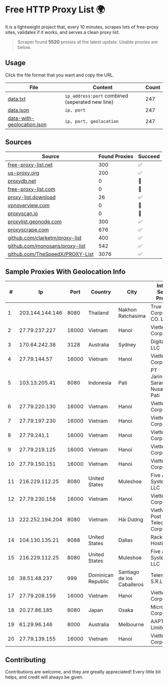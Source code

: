 
# Free HTTP Proxy List 🌍

It is a lightweight project that, every 10 minutes, scrapes lots of free-proxy sites, validates if it works, and serves a clean proxy list.


> Scraper found **5520** proxies at the latest update. Usable proxies are below.

## Usage

Click the file format that you want and copy the URL.


|File|Content|Count|
|----|-------|-----|
|[data.txt](https://raw.githubusercontent.com/themiralay/Proxy-List-World/master/data.txt)|`ip_address:port` combined (seperated new line)|247|
|[data.json](https://raw.githubusercontent.com/themiralay/Proxy-List-World/master/data.json)|`ip, port`|247|
|[data-with-geolocation.json](https://raw.githubusercontent.com/themiralay/Proxy-List-World/master/data-with-geolocation.json)|`ip, port, geolocation`|247|

## Sources

|Source|Found Proxies|Succeed|
|------|-------------|-------|
|[free-proxy-list.net](https://free-proxy-list.net)|300|✅|
|[us-proxy.org](https://www.us-proxy.org)|200|✅|
|[proxydb.net](http://proxydb.net)|0|🚫|
|[free-proxy-list.com](https://free-proxy-list.com/?page=&port=&type%5B%5D=http&type%5B%5D=https&up_time=0&search=Search)|0|🚫|
|[proxy-list.download](https://www.proxy-list.download/HTTP)|26|✅|
|[vpnoverview.com](https://vpnoverview.com/privacy/anonymous-browsing/free-proxy-servers)|0|🚫|
|[proxyscan.io](https://www.proxyscan.io)|0|🚫|
|[proxylist.geonode.com](https://proxylist.geonode.com/api/proxy-list?limit=300&page=1&sort_by=lastChecked&sort_type=desc&protocols=http,https)|300|✅|
|[proxyscrape.com](https://api.proxyscrape.com/v2/?request=displayproxies&protocol=http&timeout=10000&country=all&ssl=all&anonymity=all)|676|✅|
|[github.com/clarketm/proxy-list](https://raw.githubusercontent.com/clarketm/proxy-list/master/proxy-list-raw.txt)|400|✅|
|[github.com/monosans/proxy-list](https://raw.githubusercontent.com/monosans/proxy-list/main/proxies/http.txt)|542|✅|
|[github.com/TheSpeedX/PROXY-List](https://raw.githubusercontent.com/TheSpeedX/PROXY-List/master/http.txt)|3076|✅|


## Sample Proxies With Geolocation Info

|#|Ip|Port|Country|City|Internet Service Provider|
|-|--|----|-------|----|-------------------------|
|1|203.144.144.146|8080|Thailand|Nakhon Ratchasima|True Internet Corporation CO. Ltd.|
|2|27.79.237.227|16000|Vietnam|Hanoi|Viettel Corporation|
|3|170.64.242.38|3128|Australia|Sydney|DigitalOcean, LLC|
|4|27.79.144.57|16000|Vietnam|Hanoi|Viettel Corporation|
|5|103.13.205.41|8080|Indonesia|Pati|PT Jaringanku Sarana Nusantara Pati|
|6|27.79.220.130|16000|Vietnam|Hanoi|Viettel Corporation|
|7|27.79.197.230|16000|Vietnam|Hanoi|Viettel Corporation|
|8|27.79.241.1|16000|Vietnam|Hanoi|Viettel Corporation|
|9|27.79.219.125|16000|Vietnam|Hanoi|Viettel Corporation|
|10|27.79.150.151|16000|Vietnam|Hanoi|Viettel Corporation|
|11|216.229.112.25|8080|United States|Muleshoe|Five Area Systems, LLC|
|12|27.79.230.158|16000|Vietnam|Hanoi|Viettel Corporation|
|13|222.252.194.204|8080|Vietnam|Hải Dương|VietNam Post and Telecom Corporation|
|14|104.130.135.21|8088|United States|Dallas|Rackspace Hosting|
|15|216.229.112.25|8080|United States|Muleshoe|Five Area Systems, LLC|
|16|38.51.48.237|999|Dominican Republic|Santiago de los Caballeros|Telemarch S.R.L|
|17|27.79.208.159|16000|Vietnam|Hanoi|Viettel Corporation|
|18|20.27.86.185|8080|Japan|Osaka|Microsoft Corporation|
|19|61.29.96.146|8000|Australia|Melbourne|AAPT Limited|
|20|27.79.139.155|16000|Vietnam|Hanoi|Viettel Corporation|



## Contributing

Contributions are welcome, and they are greatly appreciated! Every
little bit helps, and credit will always be given.

